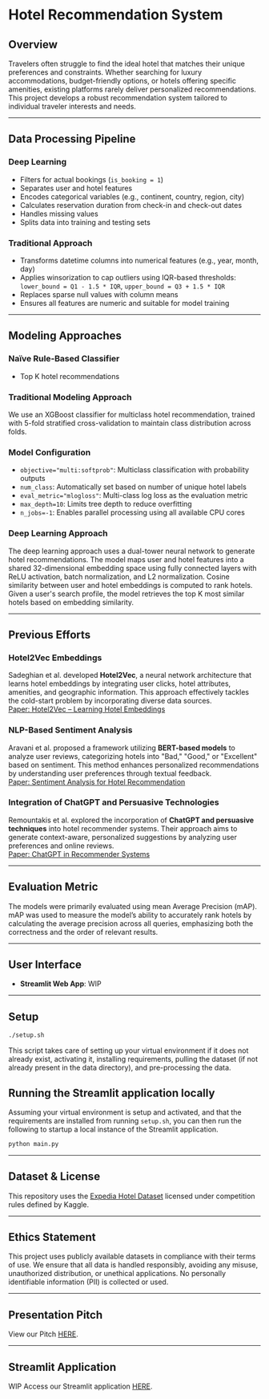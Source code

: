 # Hotel Recommendation System

## Overview

Travelers often struggle to find the ideal hotel that matches their unique preferences and constraints. Whether searching for luxury accommodations, budget-friendly options, or hotels offering specific amenities, existing platforms rarely deliver personalized recommendations. This project develops a robust recommendation system tailored to individual traveler interests and needs.

---
## Data Processing Pipeline

### Deep Learning
- Filters for actual bookings (`is_booking = 1`)
- Separates user and hotel features
- Encodes categorical variables (e.g., continent, country, region, city)
- Calculates reservation duration from check-in and check-out dates
- Handles missing values
- Splits data into training and testing sets

### Traditional Approach
- Transforms datetime columns into numerical features (e.g., year, month, day)
- Applies winsorization to cap outliers using IQR-based thresholds:  
  `lower_bound = Q1 - 1.5 * IQR`, `upper_bound = Q3 + 1.5 * IQR`
- Replaces sparse null values with column means
- Ensures all features are numeric and suitable for model training

---

## Modeling Approaches 

### Naïve Rule-Based Classifier
- Top K hotel recommendations 

### Traditional Modeling Approach

We use an XGBoost classifier for multiclass hotel recommendation, trained with 5-fold stratified cross-validation to maintain class distribution across folds.

### Model Configuration
- `objective="multi:softprob"`: Multiclass classification with probability outputs
- `num_class`: Automatically set based on number of unique hotel labels
- `eval_metric="mlogloss"`: Multi-class log loss as the evaluation metric
- `max_depth=10`: Limits tree depth to reduce overfitting
- `n_jobs=-1`: Enables parallel processing using all available CPU cores

### Deep Learning Approach


The deep learning approach uses a dual-tower neural network to generate hotel recommendations. The model maps user and hotel features into a shared 32-dimensional embedding space using fully connected layers with ReLU activation, batch normalization, and L2 normalization. Cosine similarity between user and hotel embeddings is computed to rank hotels. Given a user's search profile, the model retrieves the top K most similar hotels based on embedding similarity.


---

## Previous Efforts

### Hotel2Vec Embeddings  
Sadeghian et al. developed **Hotel2Vec**, a neural network architecture that learns hotel embeddings by integrating user clicks, hotel attributes, amenities, and geographic information. This approach effectively tackles the cold-start problem by incorporating diverse data sources.  
[Paper: Hotel2Vec – Learning Hotel Embeddings](https://arxiv.org/abs/1910.03943)

### NLP-Based Sentiment Analysis  
Aravani et al. proposed a framework utilizing **BERT-based models** to analyze user reviews, categorizing hotels into "Bad," "Good," or "Excellent" based on sentiment. This method enhances personalized recommendations by understanding user preferences through textual feedback.  
[Paper: Sentiment Analysis for Hotel Recommendation](https://arxiv.org/abs/2408.00716)

### Integration of ChatGPT and Persuasive Technologies  
Remountakis et al. explored the incorporation of **ChatGPT and persuasive techniques** into hotel recommender systems. Their approach aims to generate context-aware, personalized suggestions by analyzing user preferences and online reviews.  
[Paper: ChatGPT in Recommender Systems](https://arxiv.org/abs/2307.14298)

---

## Evaluation Metric

The models were primarily evaluated using mean Average Precision (mAP). mAP was used to measure the model’s ability to accurately rank hotels by calculating the average precision across all queries, emphasizing both the correctness and the order of relevant results.

---

## User Interface

- **Streamlit Web App**: 
WIP

---

## Setup

```bash
./setup.sh
```

This script takes care of setting up your virtual environment if it does not already exist, activating it, installing requirements, pulling the dataset (if not already present in the data directory), and pre-processing the data.

## Running the Streamlit application locally

Assuming your virtual environment is setup and activated, and that the requirements are installed from running `setup.sh`,
you can then run the following to startup a local instance of the Streamlit application.

```bash
python main.py
```

---

## Dataset & License
This repository uses the [Expedia Hotel Dataset](https://www.kaggle.com/c/expedia-hotel-recommendations) licensed under competition rules defined by Kaggle.

---

## **Ethics Statement**  

This project uses publicly available datasets in compliance with their terms of use. We ensure that all data is handled responsibly, avoiding any misuse, unauthorized distribution, or unethical applications. No personally identifiable information (PII) is collected or used. 

---

## Presentation Pitch

View our Pitch [HERE](https://docs.google.com/presentation/d/1f10f97H5Tj7s4oodW_kLxO4mKXoLSJzMlBV520TZrPM/edit?usp=sharing).

---

## Streamlit Application

WIP
Access our Streamlit application [HERE]().
